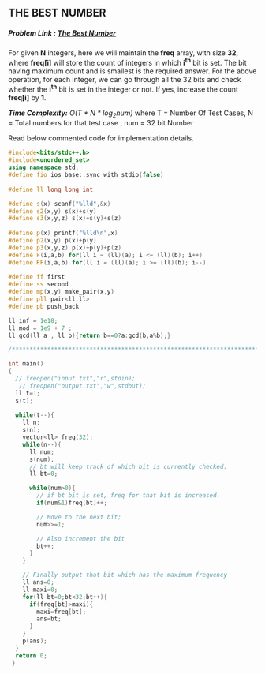 ## THE BEST NUMBER
##### Problem Link : [The Best Number](https://hack.codingblocks.com/contests/c/1001/1198)  

For given **N** integers, here we will maintain the **freq** array, with size **32**, where  **freq[i]** will store the count of integers in which **i<sup>th</sup>** bit is set. The bit having maximum count and is smallest is the required answer. 
For the above operation, for each integer, we can go through all the 32 bits and check whether the **i<sup>th</sup>** bit is set in the integer or not. If yes, increase the count **freq[i]** by **1**.

_**Time Complexity:** O(T * N * log<sub>2</sub>num)_ where T = Number Of Test Cases, N = Total numbers for that test case , num = 32 bit Number

Read below commented code for implementation details.
```C++
#include<bits/stdc++.h>
#include<unordered_set>
using namespace std;
#define fio ios_base::sync_with_stdio(false)
 
#define ll long long int

#define s(x) scanf("%lld",&x)
#define s2(x,y) s(x)+s(y)
#define s3(x,y,z) s(x)+s(y)+s(z)
 
#define p(x) printf("%lld\n",x)
#define p2(x,y) p(x)+p(y)
#define p3(x,y,z) p(x)+p(y)+p(z)
#define F(i,a,b) for(ll i = (ll)(a); i <= (ll)(b); i++)
#define RF(i,a,b) for(ll i = (ll)(a); i >= (ll)(b); i--)
 
#define ff first
#define ss second
#define mp(x,y) make_pair(x,y)
#define pll pair<ll,ll>
#define pb push_back

ll inf = 1e18;
ll mod = 1e9 + 7 ;
ll gcd(ll a , ll b){return b==0?a:gcd(b,a%b);}

/****************************************************************************/

int main()
{
  // freopen("input.txt","r",stdin);
   // freopen("output.txt","w",stdout);
  ll t=1;
  s(t);
  
  while(t--){
    ll n;
    s(n);
    vector<ll> freq(32);
    while(n--){
      ll num;
      s(num);
      // bt will keep track of which bit is currently checked.
      ll bt=0;

      while(num>0){
        // if bt bit is set, freq for that bit is increased.
        if(num&1)freq[bt]++;

        // Move to the next bit;
        num>>=1;

        // Also increment the bit
        bt++;
      }
    }

    // Finally output that bit which has the maximum frequency 
    ll ans=0;
    ll maxi=0;
    for(ll bt=0;bt<32;bt++){
      if(freq[bt]>maxi){
        maxi=freq[bt];
        ans=bt;
      }
    }
    p(ans);
  }
  return 0;
 }
```

